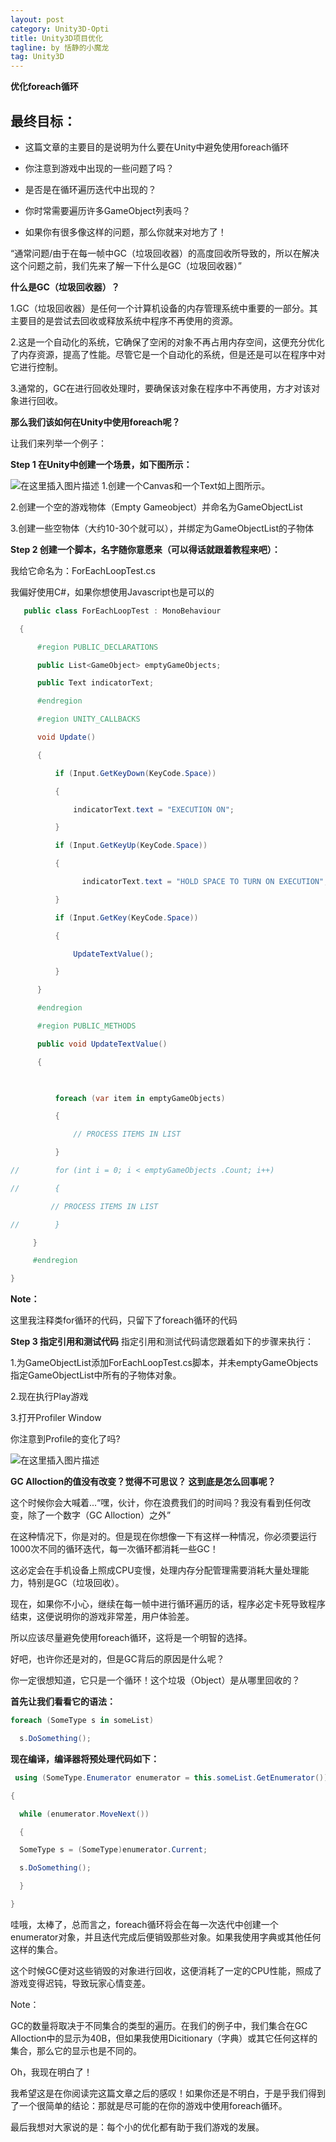 ```yaml
---
layout: post
category: Unity3D-Opti
title: Unity3D项目优化
tagline: by 恬静的小魔龙
tag: Unity3D
---
```


**优化foreach循环**

## 最终目标：

- 这篇文章的主要目的是说明为什么要在Unity中避免使用foreach循环

- 你注意到游戏中出现的一些问题了吗？

- 是否是在循环遍历迭代中出现的？

- 你时常需要遍历许多GameObject列表吗？

- 如果你有很多像这样的问题，那么你就来对地方了！

 

“通常问题/由于在每一帧中GC（垃圾回收器）的高度回收所导致的，所以在解决这个问题之前，我们先来了解一下什么是GC（垃圾回收器）”

 

**什么是GC（垃圾回收器）？**

   1.GC（垃圾回收器）是任何一个计算机设备的内存管理系统中重要的一部分。其主要目的是尝试去回收或释放系统中程序不再使用的资源。

    

   2.这是一个自动化的系统，它确保了空闲的对象不再占用内存空间，这便充分优化了内存资源，提高了性能。尽管它是一个自动化的系统，但是还是可以在程序中对它进行控制。

    

   3.通常的，GC在进行回收处理时，要确保该对象在程序中不再使用，方才对该对象进行回收。

 

**那么我们该如何在Unity中使用foreach呢？**

让我们来列举一个例子：

**Step 1 在Unity中创建一个场景，如下图所示：**

![在这里插入图片描述](http://mmbiz.qpic.cn/mmbiz/LJ2FKOSh48GhRD2EHp6cicoMhoePmlBtZpan7BR3VWbypwmThju2ZyYQvdKbibCtib5fyFoHibjVUeJYKYTMOqqicfQ/0?wx_fmt=png)
1.创建一个Canvas和一个Text如上图所示。

2.创建一个空的游戏物体（Empty Gameobject）并命名为GameObjectList

3.创建一些空物体（大约10-30个就可以），并绑定为GameObjectList的子物体

 

**Step 2 创建一个脚本，名字随你意愿来（可以得话就跟着教程来吧）：**

我给它命名为：ForEachLoopTest.cs

我偏好使用C#，如果你想使用Javascript也是可以的

```csharp
   public class ForEachLoopTest : MonoBehaviour

  {

      #region PUBLIC_DECLARATIONS

      public List<GameObject> emptyGameObjects;

      public Text indicatorText;

      #endregion

      #region UNITY_CALLBACKS

      void Update()

      {

          if (Input.GetKeyDown(KeyCode.Space))

          {

              indicatorText.text = "EXECUTION ON";

          }

          if (Input.GetKeyUp(KeyCode.Space))

          {

                indicatorText.text = "HOLD SPACE TO TURN ON EXECUTION";

          }

          if (Input.GetKey(KeyCode.Space))

          {

              UpdateTextValue();

          }

      }

      #endregion

      #region PUBLIC_METHODS

      public void UpdateTextValue()

      {

        

          foreach (var item in emptyGameObjects)

          {

              // PROCESS ITEMS IN LIST

          }

//        for (int i = 0; i < emptyGameObjects .Count; i++)

//        {

         // PROCESS ITEMS IN LIST

//        }

     }

     #endregion

}
```

**Note：**

这里我注释类for循环的代码，只留下了foreach循环的代码

**Step 3  指定引用和测试代码**
指定引用和测试代码请您跟着如下的步骤来执行：

   1.为GameObjectList添加ForEachLoopTest.cs‍脚本，并未emptyGameObjects指定GameObjectList中所有的子物体对象。

    

   2.现在执行Play游戏

   3.打开Profiler Window



你注意到Profile的变化了吗?

![在这里插入图片描述](http://mmbiz.qpic.cn/mmbiz/LJ2FKOSh48GhRD2EHp6cicoMhoePmlBtZsVUfOm8cUKApkf4twNjiaeR7DF0zWFnXMr8ibev8As9ibxaB5Rtyso1Jw/0?wx_fmt=png)

**GC Alloction的值没有改变？觉得不可思议？
这到底是怎么回事呢？**

这个时候你会大喊着...“嘿，伙计，你在浪费我们的时间吗？我没有看到任何改变，除了一个数字（GC Alloction）之外”

在这种情况下，你是对的。但是现在你想像一下有这样一种情况，你必须要运行1000次不同的循环迭代，每一次循环都消耗一些GC！

这必定会在手机设备上照成CPU变慢，处理内存分配管理需要消耗大量处理能力，特别是GC（垃圾回收）。

现在，如果你不小心，继续在每一帧中进行循环遍历的话，程序必定卡死导致程序结束，这便说明你的游戏非常差，用户体验差。

所以应该尽量避免使用foreach循环，这将是一个明智的选择。

好吧，也许你还是对的，但是GC背后的原因是什么呢？

你一定很想知道，它只是一个循环！这个垃圾（Object）是从哪里回收的？

 

**首先让我们看看它的语法：**

```csharp
foreach (SomeType s in someList)

  s.DoSomething();
```
**现在编译，编译器将预处理代码如下：**

```csharp
 using (SomeType.Enumerator enumerator = this.someList.GetEnumerator())

{

  while (enumerator.MoveNext())

  {

  SomeType s = (SomeType)enumerator.Current;

  s.DoSomething();

  }

}
```

哇哦，太棒了，总而言之，foreach循环将会在每一次迭代中创建一个enumerator对象，并且迭代完成后便销毁那些对象。如果我使用字典或其他任何这样的集合。

 

这个时候GC便对这些销毁的对象进行回收，这便消耗了一定的CPU性能，照成了游戏变得迟钝，导致玩家心情变差。

 

Note：

GC的数量将取决于不同集合的类型的遍历。在我们的例子中，我们集合在GC Alloction中的显示为40B，但如果我使用Dicitionary（字典）或其它任何这样的集合，那么它的显示也是不同的。

 

Oh，我现在明白了！

我希望这是在你阅读完这篇文章之后的感叹！如果你还是不明白，于是乎我们得到了一个很简单的结论：那就是尽可能的在你的游戏中使用foreach循环。

最后我想对大家说的是：每个小的优化都有助于我们游戏的发展。

